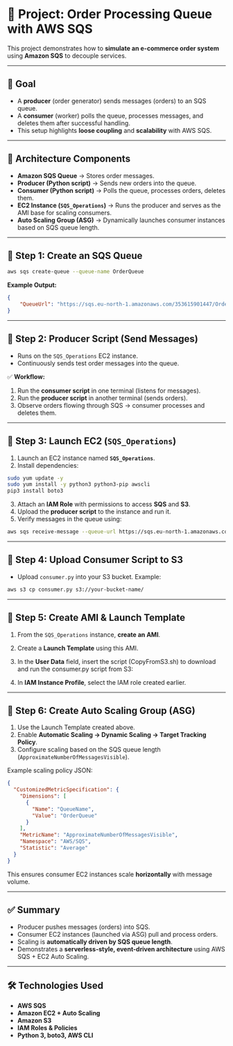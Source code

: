 # 🚀 Project: Order Processing Queue with AWS SQS

This project demonstrates how to **simulate an e-commerce order system** using **Amazon SQS** to decouple services.  

---

## 🎯 **Goal**

- A **producer** (order generator) sends messages (orders) to an SQS queue.  
- A **consumer** (worker) polls the queue, processes messages, and deletes them after successful handling.  
- This setup highlights **loose coupling** and **scalability** with AWS SQS.  

---

## 🔧 **Architecture Components**

- **Amazon SQS Queue** → Stores order messages.  
- **Producer (Python script)** → Sends new orders into the queue.  
- **Consumer (Python script)** → Polls the queue, processes orders, deletes them.  
- **EC2 Instance (`SQS_Operations`)** → Runs the producer and serves as the AMI base for scaling consumers.  
- **Auto Scaling Group (ASG)** → Dynamically launches consumer instances based on SQS queue length.  

---

## 📜 **Step 1: Create an SQS Queue**

```bash
aws sqs create-queue --queue-name OrderQueue
```

**Example Output:**

```json
{
    "QueueUrl": "https://sqs.eu-north-1.amazonaws.com/353615901447/OrderQueue"
}
```

---

## 📜 **Step 2: Producer Script (Send Messages)**

- Runs on the `SQS_Operations` EC2 instance.  
- Continuously sends test order messages into the queue.  

✅ **Workflow:**  
1. Run the **consumer script** in one terminal (listens for messages).  
2. Run the **producer script** in another terminal (sends orders).  
3. Observe orders flowing through SQS → consumer processes and deletes them.  

---

## 📜 **Step 3: Launch EC2 (`SQS_Operations`)**

1. Launch an EC2 instance named **`SQS_Operations`**.  
2. Install dependencies:  

```bash
sudo yum update -y
sudo yum install -y python3 python3-pip awscli
pip3 install boto3
```

3. Attach an **IAM Role** with permissions to access **SQS** and **S3**.  
4. Upload the **producer script** to the instance and run it.  
5. Verify messages in the queue using:  

```bash
aws sqs receive-message --queue-url https://sqs.eu-north-1.amazonaws.com/353615901447/OrderQueue
```

---

## 📜 **Step 4: Upload Consumer Script to S3**

- Upload `consumer.py` into your S3 bucket. Example:  

```bash
aws s3 cp consumer.py s3://your-bucket-name/
```

---

## 📜 **Step 5: Create AMI & Launch Template**

1. From the `SQS_Operations` instance, **create an AMI**.  
2. Create a **Launch Template** using this AMI.  
3. In the **User Data** field, insert the script (CopyFromS3.sh) to download and run the consumer.py script from S3:  

4. In **IAM Instance Profile**, select the IAM role created earlier.  

---

## 📜 **Step 6: Create Auto Scaling Group (ASG)**

1. Use the Launch Template created above.  
2. Enable **Automatic Scaling → Dynamic Scaling → Target Tracking Policy**.  
3. Configure scaling based on the SQS queue length (`ApproximateNumberOfMessagesVisible`).  

Example scaling policy JSON:

```json
{
  "CustomizedMetricSpecification": {
    "Dimensions": [
      {
        "Name": "QueueName",
        "Value": "OrderQueue"
      }
    ],
    "MetricName": "ApproximateNumberOfMessagesVisible",
    "Namespace": "AWS/SQS",
    "Statistic": "Average"
  }
}
```

This ensures consumer EC2 instances scale **horizontally** with message volume.  

---

## ✅ **Summary**

- Producer pushes messages (orders) into SQS.  
- Consumer EC2 instances (launched via ASG) pull and process orders.  
- Scaling is **automatically driven by SQS queue length**.  
- Demonstrates a **serverless-style, event-driven architecture** using AWS SQS + EC2 Auto Scaling.  

---

## 🛠️ **Technologies Used**
- **AWS SQS**  
- **Amazon EC2 + Auto Scaling**  
- **Amazon S3**  
- **IAM Roles & Policies**  
- **Python 3, boto3, AWS CLI**  
